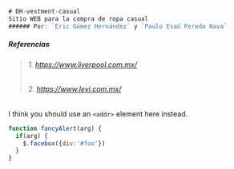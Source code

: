 ```javascript
# DH-vestment-casual
Sitio WEB para la compra de ropa casual
###### Por: `Eric Gómez Hernández` y `Paulo Esaú Peredo Nava`
```

#####  _Referencias_
>######  1. _https://www.liverpool.com.mx/_
>######  2. _https://www.levi.com.mx/_


I think you should use an
`<addr>` element here instead.

```javascript
function fancyAlert(arg) {
  if(arg) {
    $.facebox({div:'#foo'})
  }
}
```
